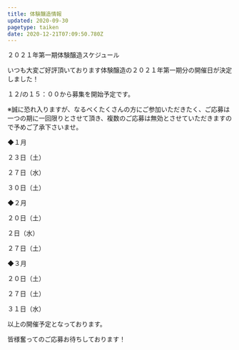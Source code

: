 ```yaml
---
title: 体験醸造情報
updated: 2020-09-30
pagetype: taiken
date: 2020-12-21T07:09:50.780Z
---
```

２０２１年第一期体験醸造スケジュール 

いつも大変ご好評頂いております体験醸造の２０２１年第一期分の開催日が決定しました！

１２/の１５：００から募集を開始予定です。

※誠に恐れ入りますが、なるべくたくさんの方にご参加いただきたく、ご応募は一つの期に一回限りとさせて頂き、複数のご応募は無効とさせていただきますので予めご了承下さいませ。

◆１月

２３日（土）

２７日（水）

３０日（土）

◆２月

２０日（土）

２日（水）

２７日（土）

◆３月

２０日（土）

２７日（土）

３１日（水）

以上の開催予定となっております。

皆様奮ってのご応募お待ちしております！
